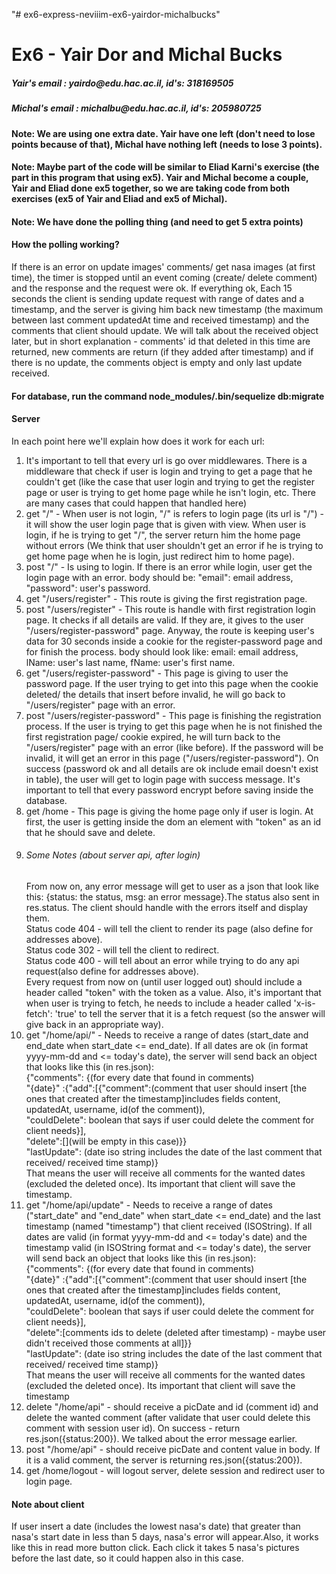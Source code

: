 "# ex6-express-neviiim-ex6-yairdor-michalbucks" 
<h1>Ex6 - Yair Dor and Michal Bucks</h1>
<h5>Yair's email : yairdo@edu.hac.ac.il, id's: 318169505</h5>
<h5>Michal's email : michalbu@edu.hac.ac.il, id's: 205980725</h5>

<h4>Note: We are using one extra date. Yair have one left (don't need to lose points because of that), 
Michal have nothing left (needs to lose 3 points).</h4>

<h4>Note: Maybe part of the code will be similar to Eliad Karni's exercise (the part in this program that using ex5). 
Yair and Michal become a couple, Yair and Eliad done ex5 together, so we are taking code from both exercises 
(ex5 of Yair and Eliad and ex5 of Michal).</h4>


<h4>Note: We have done the polling thing (and need to get 5 extra points)</h4>

<h4>How the polling working?</h4>
<div>
    If there is an error on update images' comments/ get nasa images (at first time), the timer is stopped until an 
    event coming (create/ delete comment) and the response and the request were ok.
    If everything ok, Each 15 seconds the client is sending update request with range of dates and a timestamp, and the server is giving
    him back new timestamp (the maximum between last comment updatedAt time and received timestamp) and the comments
    that client should update. We will talk about the received object later, but in short explanation - comments' id
    that deleted in this time are returned, new comments are return (if they added after timestamp) and if there is
    no update, the comments object is empty and only last update received.
</div>

<h4>For database, run the command node_modules/.bin/sequelize db:migrate </h4>

<h4>Server</h4>
<div>
In each point here we'll explain how does it work for each url:
    <ol>
        <li>
            It's important to tell that every url is go over middlewares. There is a middleware that check if user  
            is login and trying to get a page that he couldn't get (like the case that user login and trying to get the
            register page or user is trying to get home page while he isn't login, etc. There are many cases that could 
            happen that handled here)
        </li>
        <li> 
            get "/" - When user is not login, "/" is refers to login page (its url is "/") - it will show the user login page 
            that is given with view. When user is login, if he is trying to get "/", the server return him the home page without errors 
            (We think that user shouldn't get an error if he is trying to get home page when he is login, just redirect him to home page).
        </li> 
        <li>
            post "/" - Is using to login. If there is an error while login, user get the login page with an  
            error. body should be: "email": email address, "password": user's password.
        </li>
        <li>
            get "/users/register" - This route is giving the first registration page.  
        </li>
        <li>
            post "/users/register" - This route is handle with first registration login page. It checks if all details
            are valid. If they are, it gives to the user "/users/register-password" page. Anyway, the route is keeping
            user's data for 30 seconds inside a cookie for the register-password page and for finish the process.
            body should look like: email: email address, lName: user's last name, fName: user's first name.
        </li>
        <li>
            get "/users/register-password" - This page is giving to user the password page. If the user trying to 
            get into this page when the cookie deleted/ the details that insert before invalid, he will go back to
            "/users/register" page with an error.
        </li>
        <li>
            post "/users/register-password" - This page is finishing the registration process. If the user is trying
            to get this page when he is not finished the first registration page/ cookie expired, he will turn back 
            to the "/users/register" page with an error (like before).
            If the password will be invalid, it will get an error in this page ("/users/register-password").
            On success (password ok and all details are ok include email doesn't exist in table), the user will get to 
            login page with success message. It's important to tell that every password encrypt before saving inside
            the database.
        </li>
        <li>
            get /home - This page is giving the home page only if user is login. At first, the user is getting inside 
            the dom an element with "token" as an id that he should save and delete.
        </li>
        <li>
            <h6>Some Notes (about server api, after login)</h6>
            <div>
                From now on, any error message will get to user as a json that look like this: 
                {status: the status, msg: an error message}.The status also sent in res.status. 
                The client should handle with the errors itself and display them.
            </div>
            <div>
                Status code 404 - will tell the client to render its page (also define for addresses above).
            </div>
            <div>
                Status code 302 - will tell the client to redirect.
            </div>
            <div>
                Status code 400 - will tell about an error while trying to do any api request(also define for addresses above).
            </div>
            <div>
                Every request from now on (until user logged out) should include a header called "token" with the token as 
                a value. 
                Also, it's important that when user is trying to fetch, he needs to include a header called 
                'x-is-fetch': 'true' to tell the server that it is a fetch request (so the answer will give back in an
                appropriate way).
            </div>
        </li>
        <li>
            get "/home/api/" - Needs to receive a range of dates (start_date and end_date when start_date <= end_date). 
            If all dates are ok (in format yyyy-mm-dd and <= today's date), the server will send back an 
            object that looks like this (in res.json): 
            <div>{"comments": {(for every date that found in comments) </div>
            <div>"{date}" :{"add":[{"comment":(comment that user should insert [the ones that created after the 
                                    timestamp]includes fields content, updatedAt, username, id(of the comment)),
            </div>
            <div>                    "couldDelete": boolean that says if user could delete the comment for client needs}],</div>
            <div>          "delete":[](will be empty in this case)}} </div>
            <div>"lastUpdate": (date iso string includes the date of the last comment that received/ received time stamp)}</div>
            That means the user will receive all comments for the wanted dates (excluded the deleted once).
            Its important that client will save the timestamp.
        </li>
        <li>
            get "/home/api/update" - Needs to receive a range of dates ("start_date" and "end_date" when start_date <= end_date)
            and the last timestamp (named "timestamp") that client received (ISOString).
            If all dates are valid (in format yyyy-mm-dd and <= today's date) and the timestamp valid (in ISOString format 
            and <= today's date), the server will send back an object that looks like this (in res.json): 
            <div>{"comments": {(for every date that found in comments) </div>
            <div>"{date}" :{"add":[{"comment":(comment that user should insert [the ones that created after the 
                                    timestamp]includes fields content, updatedAt, username, id(of the comment)),
            </div>
            <div>                    "couldDelete": boolean that says if user could delete the comment for client needs}],</div>
            <div>          "delete":[comments ids to delete (deleted after timestamp) - maybe user didn't received 
                                    those comments at all]}} </div>
            <div>"lastUpdate": (date iso string includes the date of the last comment that received/ received time stamp)}</div>
            That means the user will receive all comments for the wanted dates (excluded the deleted once).
            Its important that client will save the timestamp
        </li>
        <li>
            delete "/home/api" - should receive a picDate and id (comment id) and delete the wanted comment 
            (after validate that user could delete this comment with session user id).
            On success - return res.json({status:200}). We talked about the error message earlier.
        </li>
        <li>
            post "/home/api" - should receive picDate and content value in body. If it is a valid comment, the server is 
            returning res.json({status:200}).
        </li>
        <li>
            get /home/logout - will logout server, delete session and redirect user to login page.
        </li>
    </ol>
</div>

<h4> Note about client </h4>
<div>
If user insert a date (includes the lowest nasa's date) that greater than nasa's start date in less 
than 5 days, nasa's error will appear.Also, it works like this in read more button click. Each click it takes 5 nasa's 
pictures before the last date, so it could happen also in this case.
</div>